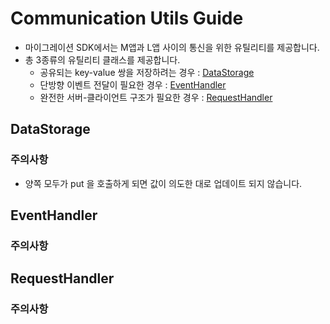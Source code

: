 # Communication Utils Guide
- 마이그레이션 SDK에서는 M앱과 L앱 사이의 통신을 위한 유틸리티를 제공합니다.
- 총 3종류의 유틸리티 클래스를 제공합니다.
    - 공유되는 key-value 쌍을 저장하려는 경우 : [DataStorage]()
    - 단방향 이벤트 전달이 필요한 경우 : [EventHandler]()
    - 완전한 서버-클라이언트 구조가 필요한 경우 : [RequestHandler]()

## DataStorage
### 주의사항
- 양쪽 모두가 put 을 호출하게 되면 값이 의도한 대로 업데이트 되지 않습니다.

## EventHandler
### 주의사항

## RequestHandler
### 주의사항
